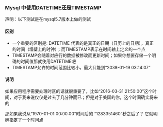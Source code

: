 ### Mysql 中使用DATETIME还是TIMESTAMP

声明：以下测试是在mysql5.7版本上做的测试

#### 区别

* 一个重要的区别是: DATETIME 代表的是真正的日期（日历上的日期），真正的时间（墙壁上的时钟）；而TIMESTAMP表示在时间轴上定义的一个点
* TIMESTAMP会随着对应行的数据被修改而更新时间；如果你想要存储一个明确的时间值那就使用DATETIME吧
* TIMESTAMP允许的时间范围比较小，最大只能到“2038-01-19 03:14:07”

#### 说明

如果应用程序需要处理时区的话就很重要了，比如“2016-03-31 21:50:00”这个时间，对于我来说仅仅是过去了几分钟而已；但是对于美国的你，这个时间确实将来的

那如果我说从“1970-01-01 00:00:00”时间后的 “1283351460”秒之后了？ 它就明确指定了一个时间点
